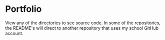 # Portfolio

View any of the directories to see source code. In some of the repositories, the README's will direct to another repository that uses my school GitHub account.
